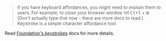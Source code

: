 > If you have keyboard affordances, you might need to explain them to users. For example, to close your browser window hit <kbd>Ctrl</kbd> + <kbd>W</kbd>. (Don't actually type that now - there are more docs to read.) Keystroke is a simple character affordance tool.

Read [Foundation's keystrokes](http://foundation.zurb.com/docs/components/keystrokes.html) docs for more details.